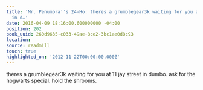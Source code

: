 ```yaml
---
title: 'Mr. Penumbra''s 24-Ho: theres a grumblegear3k waiting for you at 11 jay street
  in d…'
date: 2016-04-09 18:16:00.600000000 -04:00
position: 202
book_uuid: 260d9635-c033-49ae-8ce2-3bc1ae0d8c93
location: 
source: readmill
touch: true
highlighted_on: '2012-11-22T00:00:00.000Z'
---
```


theres a grumblegear3k waiting for you at 11 jay street in dumbo. ask for the hogwarts special. hold the shrooms.